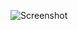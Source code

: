 ![Screenshot](https://raw.githubusercontent.com/Cryakl/Ultimate-RAT-Collection/refs/heads/main/Apocalypse/Apocalypse%20v1.4%20(Chinese%20Version)/Screenshot.png)

